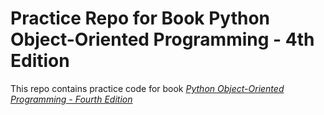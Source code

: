 # Practice Repo for Book Python Object-Oriented Programming - 4th Edition

This repo contains practice code for book _[Python Object-Oriented Programming - Fourth Edition](https://www.goodreads.com/book/show/59525434-python-object-oriented-programming---fourth-edition)_
